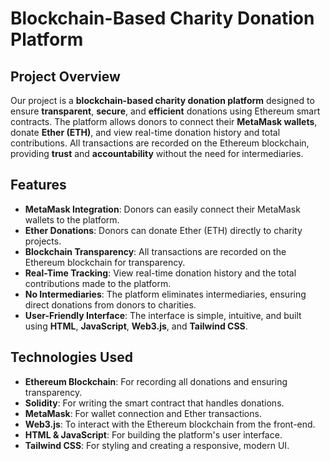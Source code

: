 # Blockchain-Based Charity Donation Platform

## Project Overview

Our project is a **blockchain-based charity donation platform** designed to ensure **transparent**, **secure**, and **efficient** donations using Ethereum smart contracts. The platform allows donors to connect their **MetaMask wallets**, donate **Ether (ETH)**, and view real-time donation history and total contributions. All transactions are recorded on the Ethereum blockchain, providing **trust** and **accountability** without the need for intermediaries.

## Features

- **MetaMask Integration**: Donors can easily connect their MetaMask wallets to the platform.
- **Ether Donations**: Donors can donate Ether (ETH) directly to charity projects.
- **Blockchain Transparency**: All transactions are recorded on the Ethereum blockchain for transparency.
- **Real-Time Tracking**: View real-time donation history and the total contributions made to the platform.
- **No Intermediaries**: The platform eliminates intermediaries, ensuring direct donations from donors to charities.
- **User-Friendly Interface**: The interface is simple, intuitive, and built using **HTML**, **JavaScript**, **Web3.js**, and **Tailwind CSS**.

## Technologies Used

- **Ethereum Blockchain**: For recording all donations and ensuring transparency.
- **Solidity**: For writing the smart contract that handles donations.
- **MetaMask**: For wallet connection and Ether transactions.
- **Web3.js**: To interact with the Ethereum blockchain from the front-end.
- **HTML & JavaScript**: For building the platform's user interface.
- **Tailwind CSS**: For styling and creating a responsive, modern UI.


